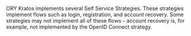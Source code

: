 ORY Kratos implements several Self Service Strategies. These strategies implement flows such as login, registration,
and account recovery. Some strategies may not implement all of these flows - account recovery is, for example, not
implemented by the OpenID Connect strategy.
